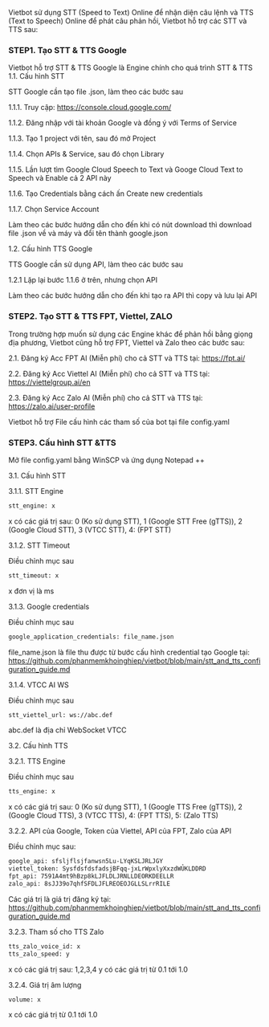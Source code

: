 Vietbot sử dụng STT (Speed to Text) Online để nhận diện câu lệnh và TTS (Text to Speech) Online để phát câu phản hồi, Vietbot hỗ trợ các
STT và TTS sau:

### STEP1. Tạo STT & TTS Google
Vietbot hỗ trợ STT & TTS Google là Engine chính cho quá trình STT & TTS
1.1. Cấu hình STT

STT Google cần tạo file .json, làm theo các bước sau

1.1.1. Truy cập: https://console.cloud.google.com/

1.1.2. Đăng nhập với tài khoản Google và đồng ý với Terms of Service

1.1.3. Tạo 1 project với tên, sau đó mở Project

1.1.4. Chọn APIs & Service, sau đó chọn Library 

1.1.5. Lần lượt tìm Google Cloud Speech to Text và Googe Cloud Text to Speech và Enable cả 2 API này

1.1.6. Tạo Credentials bằng cách ấn Create new credentials

1.1.7. Chọn Service Account

Làm theo các bước hướng dẫn cho đến khi có nút download thì download file .json về và máy và đổi tên thành google.json

1.2. Cấu hình TTS Google

TTS Google cần sử dụng API, làm theo các bước sau

1.2.1 Lặp lại bước 1.1.6 ở trên, nhưng chọn API 

Làm theo các bước hướng dẫn cho đến khi tạo ra API thì copy và lưu lại API

### STEP2.  Tạo STT & TTS FPT, Viettel, ZALO

Trong trường hợp muốn sử dụng các Engine khác để phản hồi bằng giọng địa phương, Vietbot cũng hỗ trợ FPT, Viettel và Zalo theo các bước sau:

2.1. Đăng ký Acc FPT AI (Miễn phí) cho cả STT và TTS tại: https://fpt.ai/

2.2. Đăng ký Acc Viettel AI (Miễn phí) cho cả STT và TTS tại: https://viettelgroup.ai/en

2.3. Đăng ký Acc Zalo AI (Miễn phí) cho cả STT và TTS tại: https://zalo.ai/user-profile


Vietbot hỗ trợ File cấu hình các tham số của bot tại file config.yaml

### STEP3. Cấu hình STT &TTS

Mở file config.yaml bằng WinSCP và ứng dụng Notepad ++

3.1. Cấu hình STT

3.1.1. STT Engine

```sh
stt_engine: x
```
x có các giá trị sau: 0 (Ko sử dụng STT), 1 (Google STT Free (gTTS)), 2 (Google Cloud STT), 3 (VTCC STT), 4: (FPT STT)

3.1.2. STT Timeout

Điều chỉnh mục sau
```sh
stt_timeout: x
```
x đơn vị là ms

3.1.3. Google credentials

Điều chỉnh mục sau
```sh
google_application_credentials: file_name.json
```
file_name.json là file thu được từ bước cấu hình credential tạo Google tại: https://github.com/phanmemkhoinghiep/vietbot/blob/main/stt_and_tts_configuration_guide.md

3.1.4. VTCC AI WS

Điều chỉnh mục sau
```sh
stt_viettel_url: ws://abc.def
```
abc.def là địa chỉ WebSocket VTCC

3.2. Cấu hình TTS

3.2.1. TTS Engine

Điều chỉnh mục sau
```sh
tts_engine: x
```
x có các giá trị sau: 0 (Ko sử dụng STT), 1 (Google TTS Free (gTTS)), 2 (Google Cloud TTS), 3 (VTCC TTS), 4: (FPT TTS), 5: (Zalo TTS)

3.2.2. API của Google, Token của Viettel, API của FPT, Zalo của API

Điều chỉnh mục sau:

```sh
google_api: sfsljflsjfanwsn5Lu-LYqKSLJRLJGY
viettel_token: SysfdsfdsfadsjBFqq-jxLrWpxlyXxzdWỦKLDDRD
fpt_api: 7591A4mt9hBzp8kLJFLDLJRNLLDEORKDEELLR
zalo_api: 8sJJ39o7qhfSFDLJFLREOEOJGLLSLrrRILE
```
Các giá trị là giá trị đăng ký tại: https://github.com/phanmemkhoinghiep/vietbot/blob/main/stt_and_tts_configuration_guide.md

3.2.3. Tham số cho TTS Zalo
```sh
tts_zalo_voice_id: x
tts_zalo_speed: y
```
x có các giá trị sau: 1,2,3,4
y có các giá trị từ 0.1 tới 1.0

3.2.4. Giá trị âm lượng
```sh
volume: x
```
x có các giá trị từ 0.1 tới 1.0

